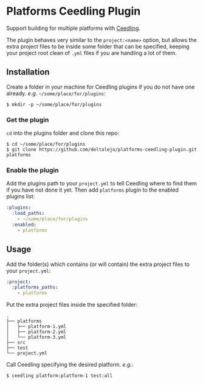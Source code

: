 # Platforms Ceedling Plugin

Support building for multiple platforms with [Ceedling](ceedling).

The plugin behaves very similar to the `project:<name>` option, but allows the
extra project files to be inside some folder that can be specified, keeping your
project root clean of `.yml` files if you are handling a lot of them.

## Installation

Create a folder in your machine for Ceedling plugins if you do not have one
already. *e.g.* `~/some/place/for/plugins`:

```shell
$ mkdir -p ~/some/place/for/plugins
```

### Get the plugin

`cd` into the plugins folder and clone this repo:

```shell
$ cd ~/some/place/for/plugins
$ git clone https://github.com/deltalejo/platforms-ceedling-plugin.git platforms
```

### Enable the plugin

Add the plugins path to your `project.yml` to tell Ceedling where to find
them if you have not done it yet. Then add `platforms` plugin to the enabled
plugins list:

```yaml
:plugins:
  :load_paths:
    - ~/some/place/for/plugins
  :enabled:
    - platforms
```

## Usage

Add the folder(s) which contains (or will contain) the extra project files to
your `project.yml`:

```yaml
:project:
  :platforms_paths:
    - platforms
```

Put the extra project files inside the specified folder:

```
.
├── platforms
│   ├── platform-1.yml
│   ├── platform-2.yml
│   └── platform-3.yml
├── src
├── test
└── project.yml
```

Call Ceedling specifying the desired platform. *e.g.*:

```shell
$ ceedling platform:platform-1 test:all
```

[ceedling]: https://github.com/ThrowTheSwitch/Ceedling
